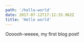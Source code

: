 ```yaml
---
path: '/hello-world'
date: 2017-07-12T17:12:33.962Z
title: 'Hello world'
---
```

Oooooh-weeee, my first blog post!